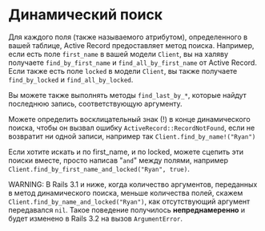 # Динамический поиск

Для каждого поля (также называемого атрибутом), определенного в вашей таблице, Active Record предоставляет метод поиска. Например, если есть поле `first_name` в вашей модели `Client`, вы на халяву получаете `find_by_first_name` и `find_all_by_first_name` от Active Record. Если также есть поле `locked` в модели `Client`, вы также получаете `find_by_locked` и `find_all_by_locked`.

Вы можете также выполнять методы `find_last_by_*`, которые найдут последнюю запись, соответствующую аргументу.

Можете определить восклицательный знак (!) в конце динамического поиска, чтобы он вызвал ошибку `ActiveRecord::RecordNotFound`, если не возвратит ни одной записи, например так `Client.find_by_name!("Ryan")`

Если хотите искать и по first_name, и по locked, можете сцепить эти поиски вместе, просто написав "`and`" между полями, например `Client.find_by_first_name_and_locked("Ryan", true)`.

WARNING: В Rails 3.1 и ниже, когда количество аргументов, переданных в метод динамического поиска, меньше количества полей, скажем `Client.find_by_name_and_locked("Ryan")`, как отсутствующий аргумент передавался `nil`. Такое поведение получилось **непреднамеренно** и будет изменено в Rails 3.2 на вызов `ArgumentError`.
